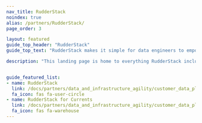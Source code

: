 ```yaml
---
nav_title: RudderStack
noindex: true
alias: /partners/RudderStack/
page_order: 3

layout: featured
guide_top_header: "RudderStack"
guide_top_text: "RudderStack makes it simple for data engineers to empower every part of their organization with rich customer data. With RudderStack you can turn your own data warehouse into fully-featured customer data without having to worry about plumbing the pipeline, security, or sudden spikes in cost due to volume. Supercharge marketing, sales, and product teams by sending data to every type of tool, from email to product analytics."

description: "This landing page is home to everything RudderStack including how to integrate RudderStack and RudderStack for Currents."


guide_featured_list:
- name: RudderStack
  link: /docs/partners/data_and_infrastructure_agility/customer_data_platform/rudderstack/rudderstack
  fa_icon: fas fa-user-circle
- name: RudderStack for Currents
  link: /docs/partners/data_and_infrastructure_agility/customer_data_platform/rudderstack/rudderstack_for_currents/
  fa_icon: fas fa-warehouse
---
```


<br> 